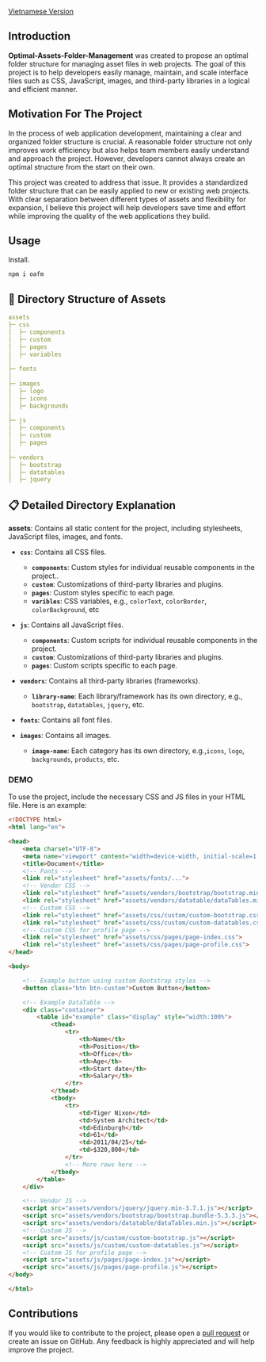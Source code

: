 [Vietnamese Version](./README.md)

## Introduction

**Optimal-Assets-Folder-Management** was created to propose an optimal folder structure for managing asset files in web projects. The goal of this project is to help developers easily manage, maintain, and scale interface files such as CSS, JavaScript, images, and third-party libraries in a logical and efficient manner.

## Motivation For The Project

In the process of web application development, maintaining a clear and organized folder structure is crucial. A reasonable folder structure not only improves work efficiency but also helps team members easily understand and approach the project. However, developers cannot always create an optimal structure from the start on their own.

This project was created to address that issue. It provides a standardized folder structure that can be easily applied to new or existing web projects. With clear separation between different types of assets and flexibility for expansion, I believe this project will help developers save time and effort while improving the quality of the web applications they build.

## Usage

Install.

```bash
npm i oafm 
```

## 📖 Directory Structure of Assets

```yaml
assets
├─ css
│  ├─ components
│  ├─ custom
│  ├─ pages
│  ├─ variables
│
├─ fonts
│
├─ images
│  ├─ logo
│  ├─ icons
│  ├─ backgrounds
│
├─ js
│  ├─ components
│  ├─ custom
│  ├─ pages
│
├─ vendors
│  ├─ bootstrap
│  ├─ datatables
│  ├─ jquery
```

## 📋 Detailed Directory Explanation

**assets**: Contains all static content for the project, including stylesheets, JavaScript files, images, and fonts.

- **`css`**: Contains all CSS files.
  - **`components`**: Custom styles for individual reusable components in the project..
  - **`custom`**: Customizations of third-party libraries and plugins.
  - **`pages`**: Custom styles specific to each page.
  - **`varibles`**: CSS variables, e.g., `colorText`, `colorBorder`, `colorBackground`, etc

- **`js`**: Contains all JavaScript files.
  - **`components`**: Custom scripts for individual reusable components in the project.
  - **`custom`**: Customizations of third-party libraries and plugins.
  - **`pages`**: Custom scripts specific to each page.

- **`vendors`**: Contains all third-party libraries (frameworks).
  - **`library-name`**: Each library/framework has its own directory, e.g., `bootstrap`, `datatables`, `jquery`, etc.

- **`fonts`**: Contains all font files.

- **`images`**: Contains all images.
  - **`image-name`**: Each category has its own directory, e.g.,`icons`, `logo`, `backgrounds`, `products`, etc.

### DEMO

To use the project, include the necessary CSS and JS files in your HTML file. Here is an example:

```html
<!DOCTYPE html>
<html lang="en">

<head>
    <meta charset="UTF-8">
    <meta name="viewport" content="width=device-width, initial-scale=1.0">
    <title>Document</title>
    <!-- Fonts -->
    <link rel="stylesheet" href="assets/fonts/...">
    <!-- Vendor CSS -->
    <link rel="stylesheet" href="assets/vendors/bootstrap/bootstrap.min-5.3.3.css">
    <link rel="stylesheet" href="assets/vendors/datatable/dataTables.min.css">
    <!-- Custom CSS -->
    <link rel="stylesheet" href="assets/css/custom/custom-bootstrap.css">
    <link rel="stylesheet" href="assets/css/custom/custom-datatables.css">
    <!-- Custom CSS for profile page -->
    <link rel="stylesheet" href="assets/css/pages/page-index.css">
    <link rel="stylesheet" href="assets/css/pages/page-profile.css">
</head>

<body>

    <!-- Example button using custom Bootstrap styles -->
    <button class="btn btn-custom">Custom Button</button>

    <!-- Example DataTable -->
    <div class="container">
        <table id="example" class="display" style="width:100%">
            <thead>
                <tr>
                    <th>Name</th>
                    <th>Position</th>
                    <th>Office</th>
                    <th>Age</th>
                    <th>Start date</th>
                    <th>Salary</th>
                </tr>
            </thead>
            <tbody>
                <tr>
                    <td>Tiger Nixon</td>
                    <td>System Architect</td>
                    <td>Edinburgh</td>
                    <td>61</td>
                    <td>2011/04/25</td>
                    <td>$320,800</td>
                </tr>
                <!-- More rows here -->
            </tbody>
        </table>
    </div>

    <!-- Vendor JS -->
    <script src="assets/vendors/jquery/jquery.min-3.7.1.js"></script>
    <script src="assets/vendors/bootstrap/bootstrap.bundle-5.3.3.js"></script>
    <script src="assets/vendors/datatable/dataTables.min.js"></script>
    <!-- Custom JS -->
    <script src="assets/js/custom/custom-bootstrap.js"></script>
    <script src="assets/js/custom/custom-datatables.js"></script>
    <!-- Custom JS for profile page -->
    <script src="assets/js/pages/page-index.js"></script>
    <script src="assets/js/pages/page-profile.js"></script>
</body>

</html>
```

## Contributions

If you would like to contribute to the project, please open a [pull request](https://github.com/HHiepz/Optimal-Assets-Folder-Management/pulls) or create an issue on GitHub. Any feedback is highly appreciated and will help improve the project.